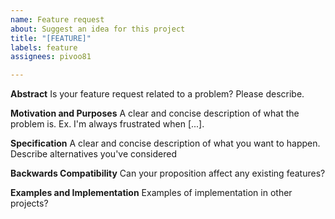 ```yaml
---
name: Feature request
about: Suggest an idea for this project
title: "[FEATURE]"
labels: feature
assignees: pivoo81

---
```


**Аbstract**
Is your feature request related to a problem? Please describe.

**Motivation and Purposes**
A clear and concise description of what the problem is. Ex. I'm always frustrated when [...].

**Specification**
A clear and concise description of what you want to happen. Describe alternatives you've considered

**Backwards Compatibility**
Can your proposition affect any existing features?

**Examples and Implementation**
Examples of implementation in other projects?
